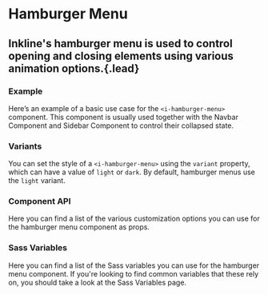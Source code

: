 # Hamburger Menu
## Inkline's hamburger menu is used to control opening and closing elements using various animation options.{.lead}

### Example
Here’s an example of a basic use case for the `<i-hamburger-menu>` component. This component is usually used together with the <nuxt-link :to="{ name: 'docs-components-navbar' }">Navbar Component</nuxt-link> and <nuxt-link :to="{ name: 'docs-components-sidebar' }">Sidebar Component</nuxt-link> to control their collapsed state.

<i-code-preview title="Hamburger Menu Example">
<i-hamburger-menu :active="value" @click="value = !value" />

<template slot="html">

~~~html
<i-hamburger-menu :active="active" @click="active = !active" />
~~~

</template>
<template slot="js">

~~~js
export default {
    data () {
        return {
            active: false
        };
    }
}
~~~

</template>
</i-code-preview>

### Variants
You can set the style of a `<i-hamburger-menu>` using the `variant` property, which can have a value of `light` or `dark`. By default, hamburger menus use the `light` variant.

<i-code-preview title="Hamburger Menu Example">
<div class="_background-light _display-inline-flex _padding-1">
    <i-hamburger-menu variant="light" :active="valueLight" @click="valueLight = !valueLight" />
</div>
<div class="_background-dark _display-inline-flex _padding-1">
    <i-hamburger-menu variant="dark" :active="valueDark" @click="valueDark = !valueDark" />
</div>
<template slot="html">

~~~html
<i-hamburger-menu variant="light" :active="active" @click="active = !active" />
~~~

~~~html
<i-hamburger-menu variant="dark" :active="active" @click="active = !active" />
~~~

</template>
<template slot="js">

~~~js
export default {
    data () {
        return {
            active: false
        };
    }
}
~~~

</template>
</i-code-preview>

### Component API
Here you can find a list of the various customization options you can use for the hamburger menu component as props.

<i-api-preview title="Hamburger Menu API" expanded markup="i-hamburger-menu" link="https://github.com/inkline/inkline/tree/master/packages/inkline/src/components/IHamburgerMenu">
    <template slot="props">
        <api-table>
            <api-table-row>
                <template slot="property">active</template>
                <template slot="description">Sets active state of the hamburger menu component.</template>
                <template slot="type"><code>Boolean</code></template>
                <template slot="values"><code>true</code>, <code>false</code></template>
                <template slot="default"><code>false</code></template>
            </api-table-row>
            <api-table-row>
                <template slot="property">animation</template>
                <template slot="description">Sets the activation animation of the component.</template>
                <template slot="type"><code>String</code></template>
                <template slot="values-row"><code>arrow-up</code>, <code>arrow-down</code>, <code>arrow-left</code>, <code>arrow-right</code>, <code>minus</code>, <code>plus</code></template>
                <template slot="default"><code>close</code></template>
            </api-table-row>
            <api-table-row>
                <template slot="property">variant</template>
                <template slot="description">Sets the color variant of the hamburger menu component.</template>
                <template slot="type"><code>String</code></template>
                <template slot="values"><code>light</code>, <code>dark</code></template>
                <template slot="default"><code>light</code></template>
            </api-table-row>
        </api-table>
    </template>
    <template slot="events">
        <api-table>
            <api-table-row>
                <template slot="event">click</template>
                <template slot="type"><code>(event: Event) => {}</code></template>
                <template slot="description-row">Emitted when hamburger menu component is clicked.</template>
            </api-table-row>
        </api-table>
    </template>
</i-api-preview>

### Sass Variables
Here you can find a list of the Sass variables you can use for the hamburger menu component. If you're looking to find common variables that these rely on, you should take a look at the <nuxt-link :to="{ name: 'docs-core-sass-variables' }">Sass Variables</nuxt-link> page.

<i-scss-preview title="Header" expanded>
    <template slot="scss">
        <api-table>
            <api-table-row>
                <template slot="property">$hamburger-menu-bar-width</template>
                <template slot="default"><code>30px</code></template>
            </api-table-row>
            <api-table-row>
                <template slot="property">$hamburger-menu-bar-height</template>
                <template slot="default"><code>3px</code></template>
            </api-table-row>
            <api-table-row>
                <template slot="property">$hamburger-menu-bar-border-radius</template>
                <template slot="default"><code>2px</code></template>
            </api-table-row>
            <api-table-row>
                <template slot="property">$hamburger-menu-bar-spacing</template>
                <template slot="default"><code>5px</code></template>
            </api-table-row>
            <api-table-row>
                <template slot="property">$hamburger-menu-bar-color</template>
                <template slot="default"><code>#000000</code></template>
            </api-table-row>
            <api-table-row>
                <template slot="property">$hamburger-menu-padding</template>
                <template slot="default"><code>$spacer / 2</code></template>
            </api-table-row>
            <api-table-row>
                <template slot="property">$hamburger-menu-opacity</template>
                <template slot="default"><code>0.7</code></template>
            </api-table-row>
            <api-table-row>
                <template slot="property">$hamburger-menu-hover-opacity</template>
                <template slot="default"><code>1</code></template>
            </api-table-row>
            <api-table-row>
                <template slot="property">$hamburger-menu-variants</template>
                <template slot="default"><code>('monochrome')</code></template>
            </api-table-row>
        </api-table>
    </template>
</i-scss-preview> 
